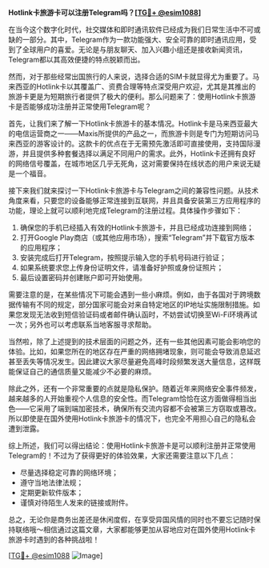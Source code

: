 **Hotlink卡旅游卡可以注册Telegram吗？[[TG💪+ @esim1088](https://t.me/s/esim1088)]**

在当今这个数字化时代，社交媒体和即时通讯软件已经成为我们日常生活中不可或缺的一部分。其中，Telegram作为一款功能强大、安全可靠的即时通讯应用，受到了全球用户的喜爱。无论是与朋友聊天、加入兴趣小组还是接收新闻资讯，Telegram都以其高效便捷的特点脱颖而出。

然而，对于那些经常出国旅行的人来说，选择合适的SIM卡就显得尤为重要了。马来西亚的Hotlink卡以其覆盖广、资费合理等特点深受用户欢迎，尤其是其推出的旅游卡更是为短期旅行者提供了极大的便利。那么问题来了：使用Hotlink卡旅游卡是否能够成功注册并正常使用Telegram呢？

首先，让我们来了解一下Hotlink卡旅游卡的基本情况。Hotlink卡是马来西亚最大的电信运营商之一——Maxis所提供的产品之一，而旅游卡则是专门为短期访问马来西亚的游客设计的。这款卡的优点在于无需预先激活即可直接使用，支持国际漫游，并且提供多种套餐选择以满足不同用户的需求。此外，Hotlink卡还拥有良好的网络信号覆盖，在城市地区几乎无死角，这对需要保持在线状态的用户来说无疑是一个福音。

接下来我们就来探讨一下Hotlink卡旅游卡与Telegram之间的兼容性问题。从技术角度来看，只要您的设备能够正常连接到互联网，并且具备安装第三方应用程序的功能，理论上就可以顺利地完成Telegram的注册过程。具体操作步骤如下：

1. 确保您的手机已经插入有效的Hotlink卡旅游卡，并且已经成功连接到网络；
2. 打开Google Play商店（或其他应用市场），搜索“Telegram”并下载官方版本的应用程序；
3. 安装完成后打开Telegram，按照提示输入您的手机号码进行验证；
4. 如果系统要求您上传身份证明文件，请准备好护照或身份证照片；
5. 最后设置密码并创建账户即可开始使用。

需要注意的是，在某些情况下可能会遇到一些小麻烦。例如，由于各国对于跨境数据传输有不同的规定，部分国家可能会对来自特定地区的IP地址实施限制措施。如果您发现无法收到短信验证码或者邮件确认函时，不妨尝试切换至Wi-Fi环境再试一次；另外也可以考虑联系当地客服寻求帮助。

当然啦，除了上述提到的技术层面的问题之外，还有一些其他因素可能会影响您的体验。比如，如果您所在的地区存在严重的网络拥堵现象，则可能会导致消息延迟甚至丢失等情况发生。因此建议大家尽量避免高峰时段频繁发送大量信息，这样既能保证自己的通信质量又能减少不必要的麻烦。

除此之外，还有一个非常重要的点就是隐私保护。随着近年来网络安全事件频发，越来越多的人开始重视个人信息的安全性。而Telegram恰恰在这方面做得相当出色——它采用了端到端加密技术，确保所有交流内容都不会被第三方窃取或篡改。所以即使是在国外使用Hotlink卡旅游卡的情况下，也完全不用担心自己的隐私会遭到泄露。

综上所述，我们可以得出结论：使用Hotlink卡旅游卡是可以顺利注册并正常使用Telegram的！不过为了获得更好的体验效果，大家还需要注意以下几点：
- 尽量选择稳定可靠的网络环境；
- 遵守当地法律法规；
- 定期更新软件版本；
- 谨慎对待陌生人发来的链接或附件。

总之，无论你是商务出差还是休闲度假，在享受异国风情的同时也不要忘记随时保持联络哦～相信通过这篇文章，大家都能够更加从容地应对在国外使用Hotlink卡旅游卡时遇到的各种挑战啦！

[[TG💪+ @esim1088](https://t.me/s/esim1088) ![Image](https://i.postimg.cc/4NQfJmqS/Snipaste-2025-05-13-00-14-12.png)]